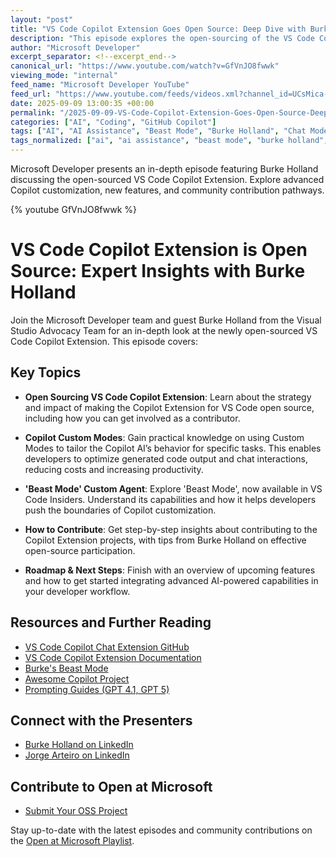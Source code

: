 ```yaml
---
layout: "post"
title: "VS Code Copilot Extension Goes Open Source: Deep Dive with Burke Holland"
description: "This episode explores the open-sourcing of the VS Code Copilot Extension with special guest Burke Holland from the Visual Studio Advocacy Team. The discussion covers Copilot Custom Modes, strategies for optimizing AI behavior and costs, integration of 'Beast Mode' in VS Code Insiders, and how contributors can get involved. Listeners will learn about customizing Copilot instructions, the future roadmap, and direct resources/articles for further hands-on guidance around Microsoft’s open-source developer tooling."
author: "Microsoft Developer"
excerpt_separator: <!--excerpt_end-->
canonical_url: "https://www.youtube.com/watch?v=GfVnJO8fwwk"
viewing_mode: "internal"
feed_name: "Microsoft Developer YouTube"
feed_url: "https://www.youtube.com/feeds/videos.xml?channel_id=UCsMica-v34Irf9KVTh6xx-g"
date: 2025-09-09 13:00:35 +00:00
permalink: "/2025-09-09-VS-Code-Copilot-Extension-Goes-Open-Source-Deep-Dive-with-Burke-Holland.html"
categories: ["AI", "Coding", "GitHub Copilot"]
tags: ["AI", "AI Assistance", "Beast Mode", "Burke Holland", "Chat Modes", "Cloud Computing", "Code Optimization", "Coding", "Community Contribution", "Copilot Chat", "Copilot Custom Modes", "Dev", "Developer Tools", "Development", "Extension Development", "GitHub Copilot", "Microsoft", "Open Source", "OpenAI", "Prompt Engineering", "Tech", "Technology", "Videos", "VS Code", "VS Code Copilot Extension", "VS Code Insiders"]
tags_normalized: ["ai", "ai assistance", "beast mode", "burke holland", "chat modes", "cloud computing", "code optimization", "coding", "community contribution", "copilot chat", "copilot custom modes", "dev", "developer tools", "development", "extension development", "github copilot", "microsoft", "open source", "openai", "prompt engineering", "tech", "technology", "videos", "vs code", "vs code copilot extension", "vs code insiders"]
---
```


Microsoft Developer presents an in-depth episode featuring Burke Holland discussing the open-sourced VS Code Copilot Extension. Explore advanced Copilot customization, new features, and community contribution pathways.<!--excerpt_end-->

{% youtube GfVnJO8fwwk %}

# VS Code Copilot Extension is Open Source: Expert Insights with Burke Holland

Join the Microsoft Developer team and guest Burke Holland from the Visual Studio Advocacy Team for an in-depth look at the newly open-sourced VS Code Copilot Extension. This episode covers:

## Key Topics

- **Open Sourcing VS Code Copilot Extension**: Learn about the strategy and impact of making the Copilot Extension for VS Code open source, including how you can get involved as a contributor.

- **Copilot Custom Modes**: Gain practical knowledge on using Custom Modes to tailor the Copilot AI’s behavior for specific tasks. This enables developers to optimize generated code output and chat interactions, reducing costs and increasing productivity.

- **'Beast Mode' Custom Agent**: Explore 'Beast Mode', now available in VS Code Insiders. Understand its capabilities and how it helps developers push the boundaries of Copilot customization.

- **How to Contribute**: Get step-by-step insights about contributing to the Copilot Extension projects, with tips from Burke Holland on effective open-source participation.

- **Roadmap & Next Steps**: Finish with an overview of upcoming features and how to get started integrating advanced AI-powered capabilities in your developer workflow.

## Resources and Further Reading

- [VS Code Copilot Chat Extension GitHub](https://github.com/microsoft/vscode-copilot-chat)
- [VS Code Copilot Extension Documentation](https://code.visualstudio.com/docs/copilot/customization/custom-chat-modes)
- [Burke's Beast Mode](https://burkeholland.github.io/posts/beast-mode-3-1/)
- [Awesome Copilot Project](https://github.com/github/awesome-copilot)
- [Prompting Guides (GPT 4.1, GPT 5)](https://cookbook.openai.com/examples/gpt4-1_prompting_guide)

## Connect with the Presenters

- [Burke Holland on LinkedIn](https://www.linkedin.com/in/burkeholland/)
- [Jorge Arteiro on LinkedIn](https://www.linkedin.com/in/jorgearteiro/)

## Contribute to Open at Microsoft

- [Submit Your OSS Project](https://aka.ms/OpenAtMsCFP)

Stay up-to-date with the latest episodes and community contributions on the [Open at Microsoft Playlist](https://aka.ms/OpenAtMicrosoftPlaylist).

